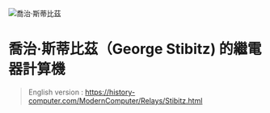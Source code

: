 
![喬治·斯蒂比茲](https://history-computer.com/ModernComputer/Relays/images/stibitz_portrait2.jpg)
# 喬治·斯蒂比茲（George Stibitz) 的繼電器計算機
> English version : https://history-computer.com/ModernComputer/Relays/Stibitz.html

